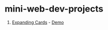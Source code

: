 # mini-web-dev-projects

1. [Expanding Cards](https://github.com/ameer-hamza0046/expanding-cards) - [Demo](https://ameer-hamza0046.github.io/expanding-cards/)

